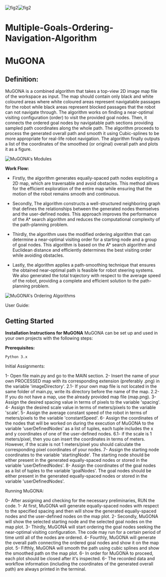 ![fig2](https://github.com/abdullah1aloush1/MuGONA/assets/120781937/6f05c992-3ed2-4218-ab4a-2645c52c19b2)![fig2](https://github.com/abdullah1aloush1/MuGONA/assets/120781937/3c7cb441-106e-4885-a948-30de6d5f36ab)
# Multiple-Goals-Ordering-Navigation-Algorithm
# MuGONA



## Definition:




MuGONA is a combined algorithm that takes a top-view 2D image map file of the workspace as input. The map should contain only black and white coloured areas where white coloured areas represent navigatable passages for the robot while black areas represent blocked passages that the robot can not navigate through.
The algorithm works on finding a near-optimal visiting configuration (order) to visit the provided goal nodes. Then, it connects the ordered goal nodes by navigatable path sections providing sampled path coordinates along the whole path.
The algorithm proceeds to process the generated overall path and smooth it using Cubic-splines to be more appropriate for real-life robot navigation.
The algorithm finally outputs a list of the coordinates of the smoothed (or original) overall path and plots it as a figure.


![MuGONA's Modules](https://drive.google.com/file/d/10lR0Ci-Z8RnxjidCcc8Qp9lA7WpKv717/view?usp=drive_link)


__Work Flow:__


- Firstly, the algorithm generates equally-spaced path nodes exploiting a 2D map, which are traversable and avoid obstacles. This method allows for the efficient exploration of the entire map while ensuring that the motion of the robot remains smooth and continuous.

- Secondly, The algorithm constructs a well-structured neighboring graph that defines the relationships between the generated nodes themselves and the user-defined nodes. This approach improves the performance of the A* search algorithm and reduces the computational complexity of the path-planning problem.

- Thirdly, the algorithm uses the modified ordering algorithm that can determine a near-optimal visiting order for a starting node and a group of goal nodes. This algorithm is based on the A* search algorithm and Euclidean distance and efficiently determines the best visiting order while avoiding obstacles.

- Lastly, the algorithm applies a path-smoothing technique that ensures the obtained near-optimal path is feasible for robot steering systems. We also generated the total trajectory with respect to the average speed of the robot, providing a complete and efficient solution to the path-planning problem.

![MuGONA's Ordering Algorithms](https://drive.google.com/file/d/13yYrlKrWToLqsjOX6rPe78qtyaTj3gde/view?usp=sharing)


User Guide:

## Getting Started

__Installation Instructions for MuGONA__
MuGONA can be set up and used in your own projects with the following steps:

__Prerequisites:__

    Python 3.x
    
Initial Assignments:



1- Open file main.py and go to the MAIN section.
2- Insert the name of your own PROCESSED map with its corresponding extension (preferably .png) in the variable 'imageDirectory'.
2.1- If your own map file is not located in the same folder of main.py, write its directory before the name of the map.
2.2- If you do not have a map, use the already provided map file (map.png).
3- Assign the desired spacing value in terms of pixels to the variable 'spacing'.
4- Assign the desired scale value in terms of meters/pixels to the variable 'scale'.
5- Assign the average constant speed of the robot in terms of meters/pixels to the variable 'constantSpeed'.
6- Assign the coordinates of the nodes that will be worked on during the execution of MuGONA to the variable 'userDefinedNodes' as a list of tuples, each tuple includes the x and y coordinates of one of the user-defined nodes.
6.1- if the scale is 1 meters/pixel, then you can insert the coordinates in terms of meters. However, if the scale is not 1 meters/pixel you should calculate the corresponding pixel coordinates of your nodes.
7- Assign the starting node coordinates to the variable 'startingNode'. The starting node should be either present in the generated equally-spaced nodes or stored in the variable 'userDefinedNodes'.
8- Assign the coordinates of the goal nodes as a list of tuples to the variable 'goalNodes'. The goal nodes should be either present in the generated equally-spaced nodes or stored in the variable 'userDefinedNodes'.


Running MuGONA:



0- After assigning and checking for the necessary preliminaries, RUN the code.
1- At first, MuGONA will generate equally-spaced nodes with respect to the specified spacing and then will show the generated equally-spaced nodes and the user-defined nodes on the map plot.
2- Secondly, MuGONA will show the selected starting node and the selected goal nodes on the map plot.
3- Thirdly, MuGONA will start ordering the goal nodes seeking the near-optimal visiting configuration. The code may run for a certain period of time until all of the nodes are ordered.
4- Fourthly, MuGONA will generate the overall path connecting the ordered goal nodes and show it on the map plot.
5- Fifthly, MuGONA will smooth the path using cubic splines and show the smoothed path on the map plot.
6- In order for MuGONA to proceed, each plot should be closed after it's inspected.
6- The recorded data and workflow information (including the coordinates of the generated overall path) are always printed in the terminal.
